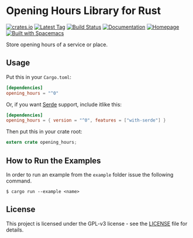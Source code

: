 # Opening Hours Library for Rust
[![crates.io](https://img.shields.io/crates/v/opening-hours.svg)](https://crates.io/crates/opening-hours)
[![Latest Tag](https://img.shields.io/github/tag/fin-ger/rust-opening-hours.svg)](https://github.com/fin-ger/rust-opening-hours/releases)
[![Build Status](https://travis-ci.org/fin-ger/rust-opening-hours.svg?branch=master)](https://travis-ci.org/fin-ger/rust-opening-hours)
[![Documentation](https://docs.rs/opening-hours/badge.svg)](https://docs.rs/opening-hours/)
[![Homepage](https://img.shields.io/badge/github.io-homepage-blue.svg)](https://fin-ger.github.io/rust-opening-hours/)
[![Built with Spacemacs](https://cdn.rawgit.com/syl20bnr/spacemacs/442d025779da2f62fc86c2082703697714db6514/assets/spacemacs-badge.svg)](http://spacemacs.org)

Store opening hours of a service or place.

## Usage

Put this in your `Cargo.toml`:

```toml
[dependencies]
opening_hours = "^0"
```

Or, if you want [Serde](https://github.com/serde-rs/serde) support, include itlike this:

```toml
[dependencies]
opening_hours = { version = "^0", features = ["with-serde"] }
```

Then put this in your crate root:

```rust
extern crate opening_hours;
```

## How to Run the Examples

In order to run an example from the `example` folder issue the following command.

```
$ cargo run --example <name>
```

## License

This project is licensed under the GPL-v3 license - see the [LICENSE](LICENSE) file for details.
